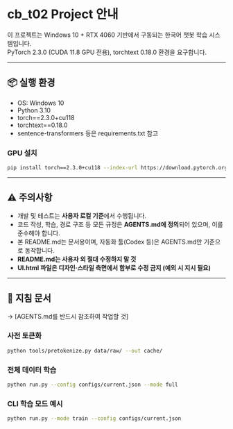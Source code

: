 
# cb_t02 Project 안내

이 프로젝트는 Windows 10 + RTX 4060 기반에서 구동되는 한국어 챗봇 학습 시스템입니다.  
PyTorch 2.3.0 (CUDA 11.8 GPU 전용), torchtext 0.18.0 환경을 요구합니다.

---

## 📦 실행 환경

- OS: Windows 10
- Python 3.10
- torch==2.3.0+cu118
- torchtext==0.18.0
- sentence-transformers 등은 requirements.txt 참고

### GPU 설치

```bash
pip install torch==2.3.0+cu118 --index-url https://download.pytorch.org/whl/cu118
```

---

## ⚠️ 주의사항

- 개발 및 테스트는 **사용자 로컬 기준**에서 수행됩니다.
- 코드 작성, 학습, 경로 구조 등 모든 규정은 **AGENTS.md에 정의**되어 있으며, 이를 준수해야 합니다.
- 본 README.md는 문서용이며, 자동화 툴(Codex 등)은 AGENTS.md만 기준으로 동작합니다.
- **README.md는 사용자 외 절대 수정하지 말 것**
- **UI.html 파일은 디자인·스타일 측면에서 함부로 수정 금지 (예외 시 지시 필요)**

---

## 📑 지침 문서

→ [AGENTS.md를 반드시 참조하여 작업할 것]

### 사전 토큰화
```bash
python tools/pretokenize.py data/raw/ --out cache/
```

### 전체 데이터 학습
```bash
python run.py --config configs/current.json --mode full
```

### CLI 학습 모드 예시
```bash
python run.py --mode train --config configs/current.json
```
